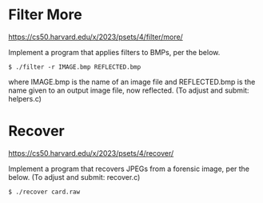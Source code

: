 # Filter More

https://cs50.harvard.edu/x/2023/psets/4/filter/more/

Implement a program that applies filters to BMPs, per the below.

```
$ ./filter -r IMAGE.bmp REFLECTED.bmp
```

where IMAGE.bmp is the name of an image file and REFLECTED.bmp is the name given to an output image file, now reflected. (To adjust and submit: helpers.c)

# Recover

https://cs50.harvard.edu/x/2023/psets/4/recover/

Implement a program that recovers JPEGs from a forensic image, per the below. (To adjust and submit: recover.c)
```
$ ./recover card.raw
```
